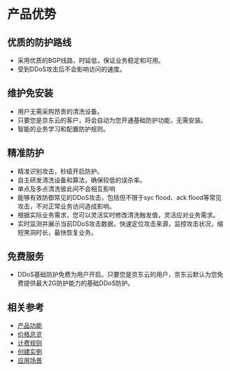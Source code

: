 # 产品优势

## 优质的防护路线

- 采用优质的BGP线路，时延低，保证业务稳定和可用。
- 受到DDoS攻击后不会影响访问的速度。

## 维护免安装
- 用户无需采购昂贵的清洗设备。
- 只要您是京东云的客户，将会自动为您开通基础防护功能，无需安装。
- 智能的业务学习和配置防护规则。

## 精准防护

- 精准识别攻击，秒级开启防护。
- 自主研发清洗设备和算法，确保较低的误杀率。
- 单点及多点清洗彼此间不会相互影响
- 能够有效防御常见的DDoS攻击，包括但不限于syc flood、ack flood等常见攻击，不对正常业务访问造成影响。
- 根据实际业务需求，您可以灵活实时修改清洗触发值，灵活应对业务需求。
- 实时监测并展示当前DDoS攻击数据，快速定位攻击来源，监控攻击状况，缩短黑洞时长，最快恢复业务。

## 免费服务

- DDoS基础防护免费为用户开启。只要您是京东云的用户，京东云默认为您免费提供最大2G防护能力的基础DDoS防护。

## 相关参考

- [产品功能](../Introduction/Functions.md)
- [价格总览](https://github.com/jdcloudcom/cn/blob/edit/documentation/Cloud-Security/Basic-Anti-DDoS/Pricing/Billing-Overview.md)
- [计费规则](https://github.com/jdcloudcom/cn/blob/edit/documentation/Cloud-Security/Basic-Anti-DDoS/Pricing/Billing-Overview.md)
- [创建实例](https://github.com/jdcloudcom/cn/blob/edit/documentation/Cloud-Security/Basic-Anti-DDoS/Getting-Started/Basic-Anti-DDos-Started.md)
- [应用场景](https://github.com/jdcloudcom/cn/blob/edit/documentation/Cloud-Security/Basic-Anti-DDoS/Introduction/Application-Scenarios.md)
